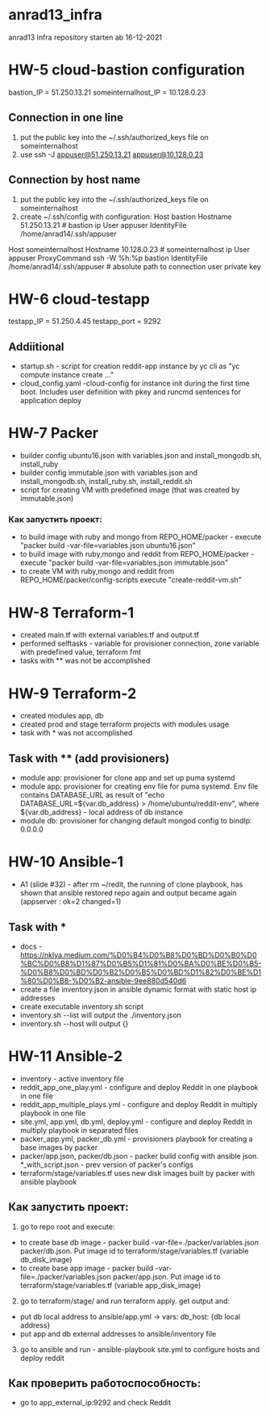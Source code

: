 # anrad13_infra
anrad13 Infra repository
starten ab 16-12-2021

# HW-5 cloud-bastion configuration
bastion_IP = 51.250.13.21
someinternalhost_IP = 10.128.0.23

## Connection in one line
1) put the public key into the ~/.ssh/authorized_keys file on someinternalhost
2) use ssh -J appuser@51.250.13.21 appuser@10.128.0.23

## Connection by host name
1) put the public key into the ~/.ssh/authorized_keys file on someinternalhost
2) create ~/.ssh/config with configuration:
Host bastion
  Hostname 51.250.13.21 # bastion ip
  User appuser
  IdentityFile /home/anrad14/.ssh/appuser

Host someinternalhost
  Hostname 10.128.0.23 # someinternalhost ip
  User appuser
  ProxyCommand ssh -W %h:%p bastion
  IdentityFile /home/anrad14/.ssh/appuser # absolute path to connection user private key

# HW-6 cloud-testapp
testapp_IP = 51.250.4.45
testapp_port = 9292
## Addiitional
- startup.sh - script for creation reddit-app instance by yc cli as "yc compute instance create ..."
- cloud_config.yaml -cloud-config for instance init during the first time boot. Includes user definition with pkey and runcmd sentences for application deploy

# HW-7 Packer
- builder config ubuntu16.json with variables.json and install_mongodb.sh, install_ruby
- builder config immutable.json with variables.json and install_mongodb.sh, install_ruby.sh, install_reddit.sh
- script for creating VM with predefined image (that was created by immutable.json)
### Как запустить проект:
- to build image with ruby and mongo from REPO_HOME/packer - execute "packer build -var-file=variables.json ubuntu16.json"
- to build image with ruby,mongo and reddit from REPO_HOME/packer - execute "packer build -var-file=variables.json immutable.json"
- to create VM with ruby,mongo and reddit from REPO_HOME/packer/config-scripts execute "create-reddit-vm.sh"

# HW-8 Terraform-1
- created main.tf with external variables.tf and output.tf
- performed selftasks - variable for provisioner connection, zone variable with predefined value, terraform fmt
- tasks with ** was not be accomplished

# HW-9 Terraform-2
- created modules app, db
- created prod and stage terraform projects with modules usage
- task with * was not accomplished
## Task with ** (add provisioners)
- module app: provisioner for clone app and set up puma systemd
- module app: provisioner for creating env file for puma systemd. Env file contains DATABASE_URL as result of "echo DATABASE_URL=${var.db_address} > /home/ubuntu/reddit-env", where ${var.db_address} - local address of db instance
- module db: provisioner for changing default mongod config to bindIp: 0.0.0.0

# HW-10 Ansible-1
- A1 (slide #32) - after rm ~/redit, the running of clone playbook, has shown that ansible restored repo again and output became again (appserver                  : ok=2    changed=1)
## Task with *
- docs - https://nklya.medium.com/%D0%B4%D0%B8%D0%BD%D0%B0%D0%BC%D0%B8%D1%87%D0%B5%D1%81%D0%BA%D0%BE%D0%B5-%D0%B8%D0%BD%D0%B2%D0%B5%D0%BD%D1%82%D0%BE%D1%80%D0%B8-%D0%B2-ansible-9ee880d540d6
- create a file inventory.json in ansible dynamic format with static host ip addresses
- create executable inventory.sh script
- inventory.sh --list will output the ./inventory.json
- inventory.sh --host will output {}

# HW-11 Ansible-2
- inventory - active inventory file
- reddit_app_one_play.yml - configure and deploy Reddit in one playbook in one file
- reddit_app_multiple_plays.yml - configure and deploy Reddit in multiply playbook in one file
- site.yml, app.yml, db.yml, deploy.yml - configure and deploy Reddit in multiply playbook in separated files
- packer_app.yml, packer_db.yml - provisioners playbook for creating a base images by packer
- packer/app.json, packer/db.json - packer build config with ansible json. *_with_script.json - prev version of packer's configs
- terraform/stage/variables.tf uses new disk images built by packer with ansible playbook
## Как запустить проект:
1. go to repo root and execute:
- to create base db image - packer build -var-file=./packer/variables.json packer/db.json. Put image id to terraform/stage/variables.tf (variable db_disk_image)
-  to create base app image - packer build -var-file=./packer/variables.json packer/app.json. Put image id to terraform/stage/variables.tf (variable app_disk_image)
2. go to terraform/stage/ and run terraform apply. get output and:
- put db local address to ansible/app.yml -> vars:   db_host: {db local address}
- put app and db external addresses to ansible/inventory file
3. go to ansible and run -  ansible-playbook site.yml to configure hosts and deploy reddit

## Как проверить работоспособность:
 - go to app_external_ip:9292 and check Reddit

